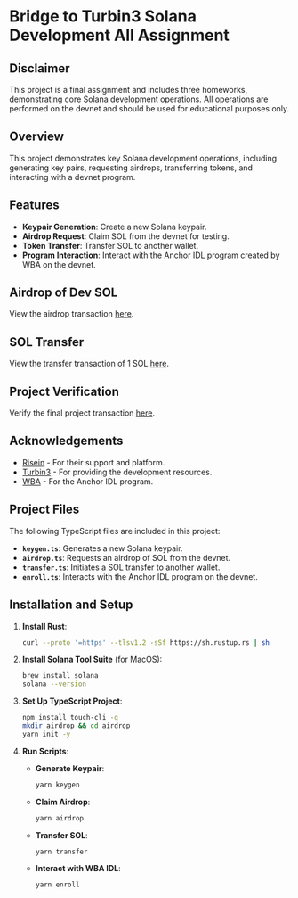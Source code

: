 # Bridge to Turbin3 Solana Development All Assignment

## Disclaimer

This project is a final assignment and includes three homeworks, demonstrating core Solana development operations. All operations are performed on the devnet and should be used for educational purposes only.

## Overview

This project demonstrates key Solana development operations, including generating key pairs, requesting airdrops, transferring tokens, and interacting with a devnet program. 

## Features

- **Keypair Generation**: Create a new Solana keypair.
- **Airdrop Request**: Claim SOL from the devnet for testing.
- **Token Transfer**: Transfer SOL to another wallet.
- **Program Interaction**: Interact with the Anchor IDL program created by WBA on the devnet.

## Airdrop of Dev SOL
View the airdrop transaction [here](https://explorer.solana.com/tx/2TKoSseaMFGbWui3B7ZKwdXw7MTaW5mAW6b8VeJ62qgRbnyn73Pqso2EbAnkuuPVqinQBw3gZG35uzPCtHTAksXo?cluster=devnet).

## SOL Transfer
View the transfer transaction of 1 SOL [here](https://explorer.solana.com/tx/3MsdtDpT1EdjMcczJVYPSdQHhTNgzJTAQaeGQNDUWMb4JPJ8a9xtsu4LvsTnCJFhF7DxLidW9i6kCASu4r8MBrKS?cluster=devnet).

## Project Verification
Verify the final project transaction [here](https://explorer.solana.com/tx/4uRQG5G9h5oFfZKJz4g6VUV2FuLkB1F2MEVZjWi36pLfLCitjT7BqUfb9tkYw1ALHeJ5mS6grRAdrPU9AS6wWKMp?cluster=devnet).

## Acknowledgements

- [Risein](https://risein.com) - For their support and platform.
- [Turbin3](https://turbin3.com) - For providing the development resources.
- [WBA](https://solana.web3builders.dev/) - For the Anchor IDL program.


## Project Files

The following TypeScript files are included in this project:

- **`keygen.ts`**: Generates a new Solana keypair.
- **`airdrop.ts`**: Requests an airdrop of SOL from the devnet.
- **`transfer.ts`**: Initiates a SOL transfer to another wallet.
- **`enroll.ts`**: Interacts with the Anchor IDL program on the devnet.

## Installation and Setup

1. **Install Rust**:
   ```bash
   curl --proto '=https' --tlsv1.2 -sSf https://sh.rustup.rs | sh
   ```

2. **Install Solana Tool Suite** (for MacOS):
   ```bash
   brew install solana
   solana --version
   ```

3. **Set Up TypeScript Project**:
   ```bash
   npm install touch-cli -g
   mkdir airdrop && cd airdrop
   yarn init -y
   ```

4. **Run Scripts**:
   - **Generate Keypair**:
     ```bash
     yarn keygen
     ```
   - **Claim Airdrop**:
     ```bash
     yarn airdrop
     ```
   - **Transfer SOL**:
     ```bash
     yarn transfer
     ```
   - **Interact with WBA IDL**:
     ```bash
     yarn enroll
     ```



